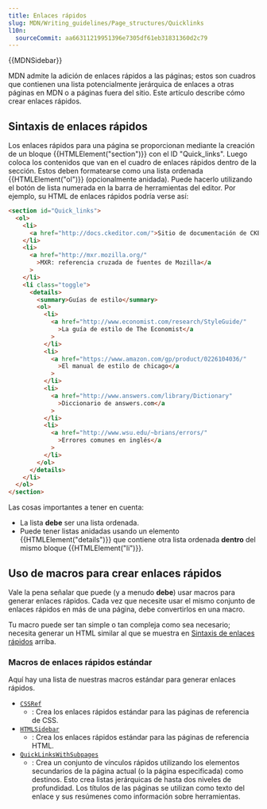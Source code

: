 ```yaml
---
title: Enlaces rápidos
slug: MDN/Writing_guidelines/Page_structures/Quicklinks
l10n:
  sourceCommit: aa66311219951396e7305df61eb31831360d2c79
---
```


{{MDNSidebar}}

MDN admite la adición de enlaces rápidos a las páginas; estos son cuadros que contienen una lista potencialmente jerárquica de enlaces a otras páginas en MDN o a páginas fuera del sitio.
Este artículo describe cómo crear enlaces rápidos.

## Sintaxis de enlaces rápidos

Los enlaces rápidos para una página se proporcionan mediante la creación de un bloque {{HTMLElement("section")}} con el ID "Quick_links".
Luego coloca los contenidos que van en el cuadro de enlaces rápidos dentro de la sección.
Estos deben formatearse como una lista ordenada {{HTMLElement("ol")}} (opcionalmente anidada).
Puede hacerlo utilizando el botón de lista numerada en la barra de herramientas del editor.
Por ejemplo, su HTML de enlaces rápidos podría verse así:

```html
<section id="Quick_links">
  <ol>
    <li>
      <a href="http://docs.ckeditor.com/">Sitio de documentación de CKEditor</a>
    </li>
    <li>
      <a href="http://mxr.mozilla.org/"
        >MXR: referencia cruzada de fuentes de Mozilla</a
      >
    </li>
    <li class="toggle">
      <details>
        <summary>Guías de estilo</summary>
        <ol>
          <li>
            <a href="http://www.economist.com/research/StyleGuide/"
              >La guía de estilo de The Economist</a
            >
          </li>
          <li>
            <a href="https://www.amazon.com/gp/product/0226104036/"
              >El manual de estilo de chicago</a
            >
          </li>
          <li>
            <a href="http://www.answers.com/library/Dictionary"
              >Diccionario de answers.com</a
            >
          </li>
          <li>
            <a href="http://www.wsu.edu/~brians/errors/"
              >Errores comunes en inglés</a
            >
          </li>
        </ol>
      </details>
    </li>
  </ol>
</section>
```

Las cosas importantes a tener en cuenta:

- La lista **debe** ser una lista ordenada.
- Puede tener listas anidadas usando un elemento {{HTMLElement("details")}} que contiene otra lista ordenada **dentro** del mismo bloque {{HTMLElement("li")}}.

## Uso de macros para crear enlaces rápidos

Vale la pena señalar que puede (y a menudo **debe**) usar macros para generar enlaces rápidos.
Cada vez que necesite usar el mismo conjunto de enlaces rápidos en más de una página, debe convertirlos en una macro.

Tu macro puede ser tan simple o tan compleja como sea necesario; necesita generar un HTML similar al que se muestra en [Sintaxis de enlaces rápidos](#sintaxis_de_enlaces_rápidos) arriba.

### Macros de enlaces rápidos estándar

Aquí hay una lista de nuestras macros estándar para generar enlaces rápidos.

- [`CSSRef`](https://github.com/mdn/yari/blob/main/kumascript/macros/CSSRef.ejs)
  - : Crea los enlaces rápidos estándar para las páginas de referencia de CSS.
- [`HTMLSidebar`](https://github.com/mdn/yari/blob/main/kumascript/macros/HTMLSidebar.ejs)
  - : Crea los enlaces rápidos estándar para las páginas de referencia HTML.
- [`QuickLinksWithSubpages`](https://github.com/mdn/yari/blob/main/kumascript/macros/QuickLinksWithSubpages.ejs)
  - : Crea un conjunto de vínculos rápidos utilizando los elementos secundarios de la página actual (o la página especificada) como destinos.
    Esto crea listas jerárquicas de hasta dos niveles de profundidad.
    Los títulos de las páginas se utilizan como texto del enlace y sus resúmenes como información sobre herramientas.
